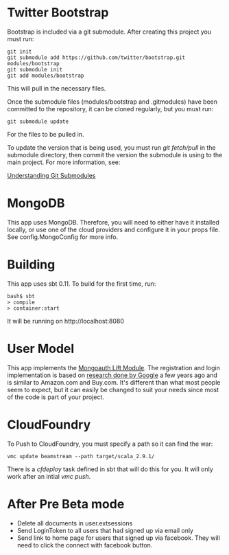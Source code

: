# Twitter Bootstrap

Bootstrap is included via a git submodule. After creating this project
you must run:

    git init
    git submodule add https://github.com/twitter/bootstrap.git modules/bootstrap
    git submodule init
    git add modules/bootstrap

This will pull in the necessary files.

Once the submodule files (modules/bootstrap and .gitmodules) have been committed to the repository,
it can be cloned regularly, but you must run:

    git submodule update

For the files to be pulled in.

To update the version that is being used, you must run _git fetch/pull_ in the submodule
directory, then commit the version the submodule is using to the main project. For
more information, see:

[Understanding Git Submodules](http://speirs.org/blog/2009/5/11/understanding-git-submodules.html)

# MongoDB

This app uses MongoDB. Therefore, you will need to either have it installed locally, or use one of
the cloud providers and configure it in your props file. See config.MongoConfig for more info.

# Building

This app uses sbt 0.11. To build for the first time, run:

    bash$ sbt
    > compile
    > container:start

It will be running on http://localhost:8080

# User  Model

This app implements the [Mongoauth Lift Module](https://github.com/eltimn/lift-mongoauth).
The registration and login implementation is based on
[research done by Google](http://sites.google.com/site/oauthgoog/UXFedLogin) a few years ago
and is similar to Amazon.com and Buy.com. It's different than what most people seem to expect,
but it can easily be changed to suit your needs since most of the code is part of your project.

# CloudFoundry

To Push to CloudFoundry, you must specify a path so it can find the war:

    vmc update beamstream --path target/scala_2.9.1/

There is a _cfdeploy_ task defined in sbt that will do this for you. It will only work
after an intial _vmc push_.

# After Pre Beta mode

* Delete all documents in user.extsessions
* Send LoginToken to all users that had signed up via email only
* Send link to home page for users that signed up via facebook. They will need to click the connect with facebook button.
